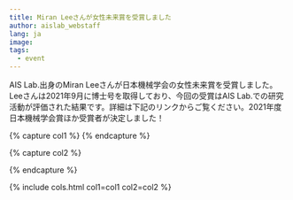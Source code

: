 ```yaml
---
title: Miran Leeさんが女性未来賞を受賞しました
author: aislab_webstaff
lang: ja
image: 
tags:
  - event
---
```


AIS Lab.出身のMiran Leeさんが日本機械学会の女性未来賞を受賞しました。Leeさんは2021年9月に博士号を取得しており、今回の受賞はAIS Lab.での研究活動が評価された結果です。詳細は下記のリンクからご覧ください。2021年度日本機械学会賞ほか受賞者が決定しました！

{% capture col1 %}
{% endcapture %}

{% capture col2 %}

{% endcapture %}

{% include cols.html col1=col1 col2=col2 %}